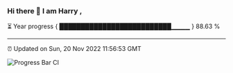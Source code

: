 ### Hi there 👋 I am Harry , 

⏳ Year progress { ██████████████████████████▁▁▁▁ } 88.63 %

---

⏰ Updated on Sun, 20 Nov 2022 11:56:53 GMT

![Progress Bar CI](https://github.com/duykhang68/duykhang68/workflows/Progress%20Bar%20CI/badge.svg)
